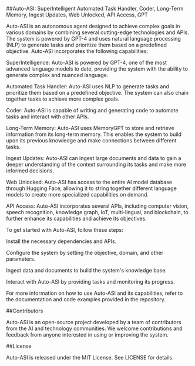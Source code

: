 ##Auto-ASI: SuperIntelligent Automated Task Handler, Coder, Long-Term Memory, Ingest Updates, Web Unlocked, API Access, GPT

Auto-ASI is an autonomous agent designed to achieve complex goals in various domains by combining several cutting-edge technologies and APIs. The system is powered by GPT-4 and uses natural language processing (NLP) to generate tasks and prioritize them based on a predefined objective. Auto-ASI incorporates the following capabilities:

SuperIntelligence: Auto-ASI is powered by GPT-4, one of the most advanced language models to date, providing the system with the ability to generate complex and nuanced language.

Automated Task Handler: Auto-ASI uses NLP to generate tasks and prioritize them based on a predefined objective. The system can also chain together tasks to achieve more complex goals.

Coder: Auto-ASI is capable of writing and generating code to automate tasks and interact with other APIs.

Long-Term Memory: Auto-ASI uses MemoryGPT to store and retrieve information from its long-term memory. This enables the system to build upon its previous knowledge and make connections between different tasks.

Ingest Updates: Auto-ASI can ingest large documents and data to gain a deeper understanding of the context surrounding its tasks and make more informed decisions.

Web Unlocked: Auto-ASI has access to the entire AI model database through Hugging Face, allowing it to string together different language models to create more specialized capabilities on demand.

API Access: Auto-ASI incorporates several APIs, including computer vision, speech recognition, knowledge graph, IoT, multi-lingual, and blockchain, to further enhance its capabilities and achieve its objectives.

To get started with Auto-ASI, follow these steps:

Install the necessary dependencies and APIs.

Configure the system by setting the objective, domain, and other parameters.

Ingest data and documents to build the system's knowledge base.

Interact with Auto-ASI by providing tasks and monitoring its progress.

For more information on how to use Auto-ASI and its capabilities, refer to the documentation and code examples provided in the repository.

##Contributors

Auto-ASI is an open-source project developed by a team of contributors from the AI and technology communities. We welcome contributions and feedback from anyone interested in using or improving the system.

##License

Auto-ASI is released under the MIT License. See LICENSE for details.
